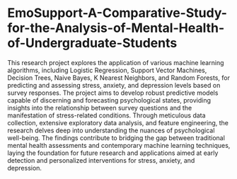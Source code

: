 # EmoSupport-A-Comparative-Study-for-the-Analysis-of-Mental-Health-of-Undergraduate-Students

This research project explores the application of various machine learning algorithms, including Logistic Regression, Support Vector Machines, Decision Trees, Naive Bayes, K Nearest Neighbors, and Random Forests, for predicting and assessing stress, anxiety, and depression levels based on survey responses. The project aims to develop robust predictive models capable of discerning and forecasting psychological states, providing insights into the relationship between survey questions and the manifestation of stress-related conditions. Through meticulous data collection, extensive exploratory data analysis, and feature engineering, the research delves deep into understanding the nuances of psychological well-being. The findings contribute to bridging the gap between traditional mental health assessments and contemporary machine learning techniques, laying the foundation for future research and applications aimed at early detection and personalized interventions for stress, anxiety, and depression.
